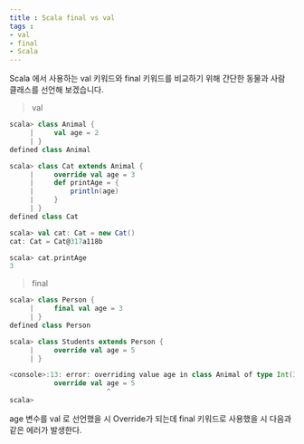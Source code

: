 ```yaml
---
title : Scala final vs val
tags :
- val
- final
- Scala
---
```


Scala 에서 사용하는 val 키워드와 final 키워드를 비교하기 위해 간단한 동물과 사람 클래스를 선언해 보겠습니다.

> val 

```scala
scala> class Animal {
     |     val age = 2
     | }
defined class Animal

scala> class Cat extends Animal {
     |     override val age = 3
     |     def printAge = {
     |         println(age)
     |     }
     | }
defined class Cat

scala> val cat: Cat = new Cat()
cat: Cat = Cat@317a118b

scala> cat.printAge
3
```

> final 

```scala
scala> class Person {
     |     final val age = 3
     | }
defined class Person

scala> class Students extends Person {
     |     override val age = 5
     | }

<console>:13: error: overriding value age in class Animal of type Int(3); value age cannot override final member
           override val age = 5
                        ^
scala>
```

age 변수를 val 로 선언했을 시 Override가 되는데 final 키워드로 사용했을 시 다음과 같은 에러가 발생한다.